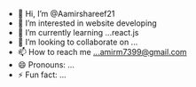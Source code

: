 - 👋 Hi, I’m @Aamirshareef21
- 👀 I’m interested in website developing
- 🌱 I’m currently learning ...react.js
- 💞️ I’m looking to collaborate on ...
- 📫 How to reach me ...amirm7399@gmail.com
- 😄 Pronouns: ...
- ⚡ Fun fact: ...

<!---
Aamirshareef21/Aamirshareef21 is a ✨ special ✨ repository because its `README.md` (this file) appears on your GitHub profile.
You can click the Preview link to take a look at your changes.
--->
